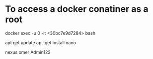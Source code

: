 # To access a docker conatiner as a root 
docker exec -u 0 -it <30bc7e9d7284>  bash 


apt get update
apt-get install nano


<server>
  <id>nexus</id>
  <username>omer</username>
  <password>Admin123</password>
</server>